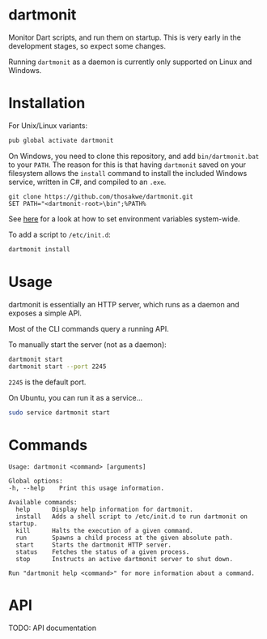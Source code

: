 # dartmonit
Monitor Dart scripts, and run them on startup. This is very early in the development stages, so expect some changes.

Running `dartmonit` as a daemon is currently only supported on Linux and Windows.
# Installation

For Unix/Linux variants:
```bash
pub global activate dartmonit
```

On Windows, you need to clone this repository, and add `bin/dartmonit.bat` to
your `PATH`. The reason for this is that having `dartmonit` saved on your
filesystem allows the `install` command to install the included Windows service,
written in C#, and compiled to an `.exe`.

```batch
git clone https://github.com/thosakwe/dartmonit.git
SET PATH="<dartmonit-root>\bin";%PATH%
```

See
[here](https://www.java.com/en/download/help/path.xml)
for a look at how to set environment variables system-wide.

To add a script to `/etc/init.d`:
```bash
dartmonit install
```

# Usage
dartmonit is essentially an HTTP server,
which runs as a daemon and exposes a simple API.

Most of the CLI commands query a running API.

To manually start the server (not as a daemon):
```bash
dartmonit start
dartmonit start --port 2245
```

`2245` is the default port.

On Ubuntu, you can run it as a service...

```bash
sudo service dartmonit start
```

# Commands

```
Usage: dartmonit <command> [arguments]

Global options:
-h, --help    Print this usage information.

Available commands:
  help      Display help information for dartmonit.
  install   Adds a shell script to /etc/init.d to run dartmonit on startup.
  kill      Halts the execution of a given command.
  run       Spawns a child process at the given absolute path.
  start     Starts the dartmonit HTTP server.
  status    Fetches the status of a given process.
  stop      Instructs an active dartmonit server to shut down.

Run "dartmonit help <command>" for more information about a command.
```

# API
TODO: API documentation